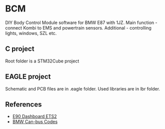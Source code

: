 # BCM
DIY Body Control Module software for BMW E87 with 1JZ.
Main function - connect Kombi to EMS and powertrain sensors.
Additional - controlling lights, windows, SZL etc.
## C project
Root folder is a STM32Cube project
## EAGLE project
Schematic and PCB files are in .eagle folder. Used libraries are in lbr folder. 
## References
- [E90 Dashboard ETS2](https://github.com/Marcin648/e90-dashboard-ets2)
- [BMW Can-bus Codes](http://www.loopybunny.co.uk/CarPC/k_can.html)
